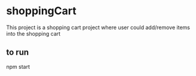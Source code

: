 # shoppingCart
This project is a shopping cart project where user could add/remove items into the shopping cart

## to run

npm start